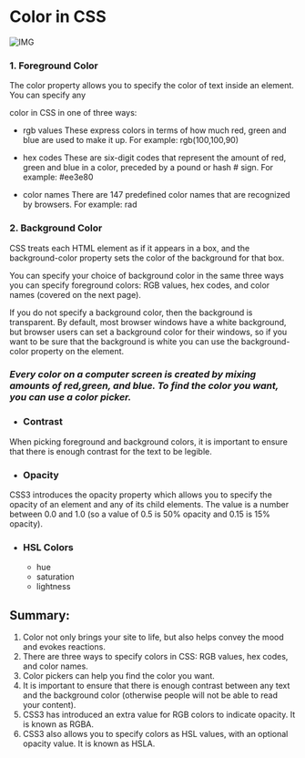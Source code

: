 # Color in CSS

![IMG](https://media.gcflearnfree.org/content/5edf979c7c1a6721602e919f_06_09_2020/colors.jpg)

### 1.  Foreground Color
The color property allows you to specify the color of text inside an element. You can specify any

color in CSS in one of three ways:
 * rgb values
These express colors in terms of how much red, green and blue are used to make it up. For example: rgb(100,100,90)

* hex codes
These are six-digit codes that represent the amount of red, green and blue in a color, preceded by a pound or hash # sign. For example: #ee3e80

* color names
There are 147 predefined color names that are recognized by browsers. For example: rad

### 2. Background Color
CSS treats each HTML element as if it appears in a box, and the background-color property sets the color of the background for that box.

You can specify your choice of background color in the same three ways you can specify foreground colors: RGB values, hex codes, and color names (covered on the next page).

If you do not specify a background color, then the background is transparent. By default, most browser windows have a white background, but browser users can set a background color for their windows, so if you want to be sure that the background is white you can use the background-color property on the <body> element.

### *Every color on a computer screen is created by mixing amounts of red,green, and blue. To find the color you want, you can use a color picker.*


* ### Contrast
When picking foreground and background colors, it is important to ensure that there is enough contrast for the text to be legible.

* ### Opacity
CSS3 introduces the opacity property which allows you to specify the opacity of an element and any of its child elements. The value is a number between 0.0 and 1.0 (so a value of 0.5 is 50% opacity and 0.15 is 15% opacity).

* ### HSL Colors
   * hue
   * saturation
   * lightness



## Summary:
1. Color not only brings your site to life, but also helps
convey the mood and evokes reactions.
2. There are three ways to specify colors in CSS:
RGB values, hex codes, and color names.
3. Color pickers can help you find the color you want.
4. It is important to ensure that there is enough contrast
between any text and the background color (otherwise
people will not be able to read your content).
5. CSS3 has introduced an extra value for RGB colors to
indicate opacity. It is known as RGBA.
6. CSS3 also allows you to specify colors as HSL values,
with an optional opacity value. It is known as HSLA.